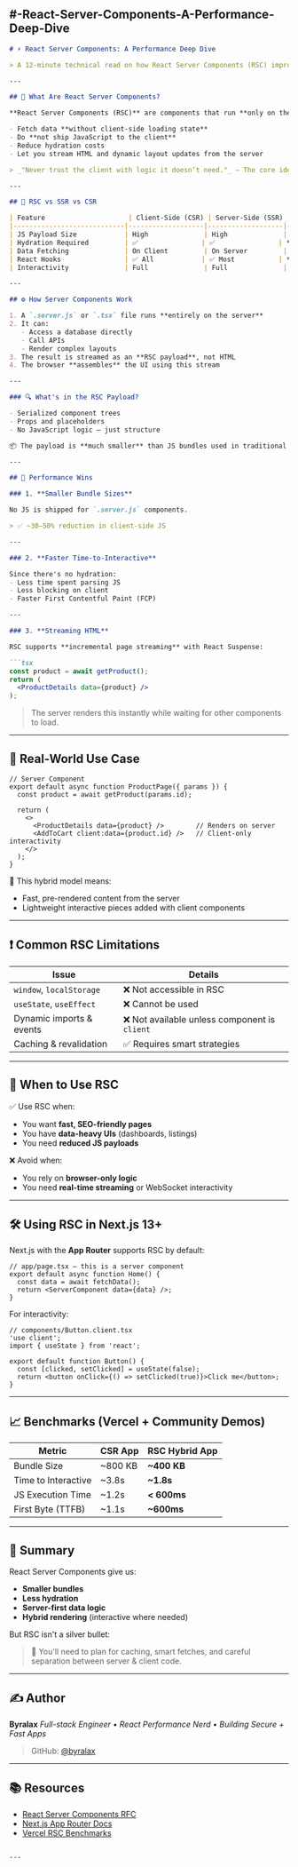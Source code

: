 #-React-Server-Components-A-Performance-Deep-Dive
---

````markdown
# ⚡ React Server Components: A Performance Deep Dive

> A 12-minute technical read on how React Server Components (RSC) improve web performance — and what that means for developers today.

---

## 🧠 What Are React Server Components?

**React Server Components (RSC)** are components that run **only on the server**. They:

- Fetch data **without client-side loading state**
- Do **not ship JavaScript to the client**
- Reduce hydration costs
- Let you stream HTML and dynamic layout updates from the server

> _"Never trust the client with logic it doesn’t need."_ – The core idea behind RSC

---

## 🔄 RSC vs SSR vs CSR

| Feature                     | Client-Side (CSR) | Server-Side (SSR) | Server Components (RSC) |
|----------------------------|-------------------|-------------------|--------------------------|
| JS Payload Size            | High              | High              | **Low**                 |
| Hydration Required         | ✅                | ✅                | **No (mostly)**         |
| Data Fetching              | On Client         | On Server         | **Per-component on Server** |
| React Hooks                | ✅ All            | ✅ Most           | **Some Only**           |
| Interactivity              | Full              | Full              | **Selective**           |

---

## ⚙️ How Server Components Work

1. A `.server.js` or `.tsx` file runs **entirely on the server**
2. It can:
   - Access a database directly
   - Call APIs
   - Render complex layouts
3. The result is streamed as an **RSC payload**, not HTML
4. The browser **assembles** the UI using this stream

---

### 🔍 What's in the RSC Payload?

- Serialized component trees
- Props and placeholders
- No JavaScript logic — just structure

📦 The payload is **much smaller** than JS bundles used in traditional apps.

---

## 🚀 Performance Wins

### 1. **Smaller Bundle Sizes**

No JS is shipped for `.server.js` components.

> ✅ ~30–50% reduction in client-side JS

---

### 2. **Faster Time-to-Interactive**

Since there's no hydration:
- Less time spent parsing JS
- Less blocking on client
- Faster First Contentful Paint (FCP)

---

### 3. **Streaming HTML**

RSC supports **incremental page streaming** with React Suspense:

```tsx
const product = await getProduct();
return (
  <ProductDetails data={product} />
);
````

> The server renders this instantly while waiting for other components to load.

---

## 🧩 Real-World Use Case

```tsx
// Server Component
export default async function ProductPage({ params }) {
  const product = await getProduct(params.id);

  return (
    <>
      <ProductDetails data={product} />        // Renders on server
      <AddToCart client:data={product.id} />   // Client-only interactivity
    </>
  );
}
```

📌 This hybrid model means:

* Fast, pre-rendered content from the server
* Lightweight interactive pieces added with client components

---

## ❗ Common RSC Limitations

| Issue                    | Details                                      |
| ------------------------ | -------------------------------------------- |
| `window`, `localStorage` | ❌ Not accessible in RSC                      |
| `useState`, `useEffect`  | ❌ Cannot be used                             |
| Dynamic imports & events | ❌ Not available unless component is `client` |
| Caching & revalidation   | ✅ Requires smart strategies                  |

---

## 🧠 When to Use RSC

✅ Use RSC when:

* You want **fast, SEO-friendly pages**
* You have **data-heavy UIs** (dashboards, listings)
* You need **reduced JS payloads**

❌ Avoid when:

* You rely on **browser-only logic**
* You need **real-time streaming** or WebSocket interactivity

---

## 🛠 Using RSC in Next.js 13+

Next.js with the **App Router** supports RSC by default:

```tsx
// app/page.tsx — this is a server component
export default async function Home() {
  const data = await fetchData();
  return <ServerComponent data={data} />;
}
```

For interactivity:

```tsx
// components/Button.client.tsx
'use client';
import { useState } from 'react';

export default function Button() {
  const [clicked, setClicked] = useState(false);
  return <button onClick={() => setClicked(true)}>Click me</button>;
}
```

---

## 📈 Benchmarks (Vercel + Community Demos)

| Metric              | CSR App  | RSC Hybrid App |
| ------------------- | -------- | -------------- |
| Bundle Size         | \~800 KB | **\~400 KB**   |
| Time to Interactive | \~3.8s   | **\~1.8s**     |
| JS Execution Time   | \~1.2s   | **< 600ms**    |
| First Byte (TTFB)   | \~1.1s   | **\~600ms**    |

---

## 📎 Summary

React Server Components give us:

* **Smaller bundles**
* **Less hydration**
* **Server-first data logic**
* **Hybrid rendering** (interactive where needed)

But RSC isn't a silver bullet:

> 🧠 You'll need to plan for caching, smart fetches, and careful separation between server & client code.

---

## ✍️ Author

**Byralax**
*Full-stack Engineer • React Performance Nerd • Building Secure + Fast Apps*

> GitHub: [@byralax](https://github.com/byralax)


---

## 📚 Resources

* [React Server Components RFC](https://github.com/reactjs/rfcs/blob/main/text/0188-server-components.md)
* [Next.js App Router Docs](https://nextjs.org/docs/app)
* [Vercel RSC Benchmarks](https://vercel.com/blog/introducing-react-server-components)

```

---


